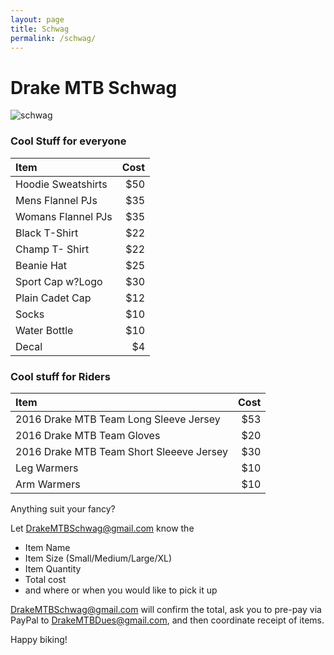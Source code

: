 ```yaml
---
layout: page
title: Schwag
permalink: /schwag/
---
```


# Drake MTB Schwag

![schwag]({{site.baseurl}}/images/schwag.jpg)

### Cool Stuff for everyone

| Item   | Cost |
|:--|--:|
|Hoodie Sweatshirts|	$50|
|Mens Flannel PJs|	$35|
|Womans Flannel PJs|	$35|
|Black T-Shirt|	$22|
|Champ T- Shirt|	$22|
|Beanie Hat	|$25|
|Sport Cap w?Logo|	$30|
|Plain Cadet Cap|	$12|
|Socks	|$10|
|Water Bottle|	$10|
|Decal	|$4|

### Cool stuff for Riders

| Item   | Cost |
|:--|--:|
|2016 Drake MTB Team Long Sleeve Jersey |	$53 |
|2016 Drake MTB Team Gloves |	$20 |
|2016 Drake MTB Team Short Sleeeve Jersey	| $30 |
|Leg Warmers	| $10 |
|Arm Warmers	| $10 |

Anything suit your fancy?

Let <DrakeMTBSchwag@gmail.com> know the
* Item Name
* Item Size (Small/Medium/Large/XL)
* Item Quantity
* Total cost
* and where or when you would like to pick it up

<DrakeMTBSchwag@gmail.com> will confirm the total, ask you to pre-pay via PayPal to <DrakeMTBDues@gmail.com>, and then coordinate receipt of items.

Happy biking!




